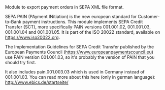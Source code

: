 Module to export payment orders in SEPA XML file format.

SEPA PAIN (PAyment INitiation) is the new european standard for
Customer-to-Bank payment instructions. This module implements SEPA
Credit Transfer (SCT), more specifically PAIN versions 001.001.02,
001.001.03, 001.001.04 and 001.001.05. It is part of the ISO 20022
standard, available on <https://www.iso20022.org>.

The Implementation Guidelines for SEPA Credit Transfer published by the
European Payments Council (<https://www.europeanpaymentscouncil.eu>) use
PAIN version 001.001.03, so it's probably the version of PAIN that you
should try first.

It also includes pain.001.003.03 which is used in Germany instead of
001.001.03. You can read more about this here (only in german language):
<http://www.ebics.de/startseite/>
